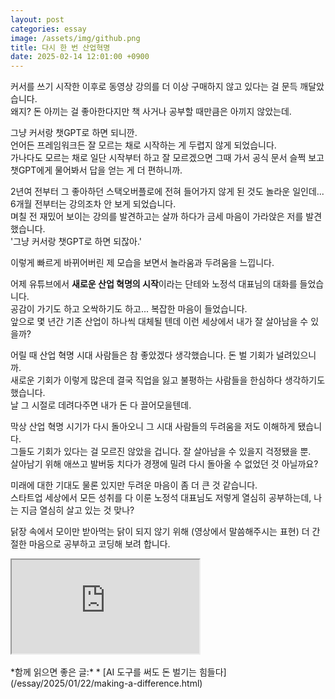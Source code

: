 ```yaml
---
layout: post
categories: essay
image: /assets/img/github.png
title: 다시 한 번 산업혁명
date: 2025-02-14 12:01:00 +0900
---
```


커서를 쓰기 시작한 이후로 동영상 강의를 더 이상 구매하지 않고 있다는 걸 문득 깨달았습니다.  
왜지? 돈 아끼는 걸 좋아한다지만 책 사거나 공부할 때만큼은 아끼지 않았는데.

그냥 커서랑 챗GPT로 하면 되니깐.  
언어든 프레임워크든 잘 모르는 채로 시작하는 게 두렵지 않게 되었습니다.  
가나다도 모르는 채로 일단 시작부터 하고 잘 모르겠으면 그때 가서 공식 문서 슬쩍 보고 챗GPT에게 물어봐서 답을 얻는 게 더 편하니까.

2년여 전부터 그 좋아하던 스택오버플로에 전혀 들어가지 않게 된 것도 놀라운 일인데...  
6개월 전부터는 강의조차 안 보게 되었습니다.  
며칠 전 재밌어 보이는 강의를 발견하고는 살까 하다가 금세 마음이 가라앉은 저를 발견했습니다.  
'그냥 커서랑 챗GPT로 하면 되잖아.'

이렇게 빠르게 바뀌어버린 제 모습을 보면서 놀라움과 두려움을 느낍니다.

어제 유튜브에서 **새로운 산업 혁명의 시작**이라는 단테와 노정석 대표님의 대화를 들었습니다.  
공감이 가기도 하고 오싹하기도 하고... 복잡한 마음이 들었습니다.  
앞으로 몇 년간 기존 산업이 하나씩 대체될 텐데 이런 세상에서 내가 잘 살아남을 수 있을까?  

어릴 때 산업 혁명 시대 사람들은 참 좋았겠다 생각했습니다. 돈 벌 기회가 널려있으니까.  
새로운 기회가 이렇게 많은데 결국 직업을 잃고 불평하는 사람들을 한심하다 생각하기도 했습니다.  
날 그 시절로 데려다주면 내가 돈 다 끌어모을텐데.

막상 산업 혁명 시기가 다시 돌아오니 그 시대 사람들의 두려움을 저도 이해하게 됐습니다.  
그들도 기회가 있다는 걸 모르진 않았을 겁니다. 잘 살아남을 수 있을지 걱정됐을 뿐.  
살아남기 위해 애쓰고 발버둥 치다가 경쟁에 밀려 다시 돌아올 수 없었던 것 아닐까요?

미래에 대한 기대도 물론 있지만 두려운 마음이 좀 더 큰 것 같습니다.  
스타트업 세상에서 모든 성취를 다 이룬 노정석 대표님도 저렇게 열심히 공부하는데, 나는 지금 열심히 살고 있는 것 맞나?  

닭장 속에서 모이만 받아먹는 닭이 되지 않기 위해 (영상에서 말씀해주시는 표현) 더 간절한 마음으로 공부하고 코딩해 보려 합니다.

<div class="iframe-container">
    <iframe src="https://www.youtube.com/embed/HYFslPN7n9o?si=TDPUf0M4PwTNvAUc" allowfullscreen>
</iframe>
</div>

<br>
*함께 읽으면 좋은 글:*
* [AI 도구를 써도 돈 벌기는 힘들다](/essay/2025/01/22/making-a-difference.html)
